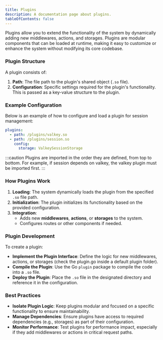 ```yaml
---
title: Plugins
description: A documentation page about plugins.
tableOfContents: false
---
```


Plugins allow you to extend the functionality of the system by dynamically adding new middlewares, actions, and storages. Plugins are modular components that can be loaded at runtime, making it easy to customize or enhance the system without modifying its core codebase.

### Plugin Structure

A plugin consists of:

1. **Path**: The file path to the plugin's shared object (`.so` file).
2. **Configuration**: Specific settings required for the plugin's functionality. This is passed as a key-value structure to the plugin.

### Example Configuration

Below is an example of how to configure and load a plugin for session management:

```yaml title="plugins.yaml"
plugins:
  - path: /plugins/valkey.so
  - path: /plugins/session.so
    config:
      storage: ValkeySessionStorage
```

:::caution
Plugins are imported in the order they are defined, from top to bottom. For example, if session depends on valkey, the valkey plugin must be imported first.
:::

### How Plugins Work

1. **Loading**: The system dynamically loads the plugin from the specified `.so` file path.
2. **Initialization**: The plugin initializes its functionality based on the provided configuration.
3. **Integration**:
   - Adds new **middlewares**, **actions**, or **storages** to the system.
   - Configures routes or other components if needed.

### Plugin Development

To create a plugin:

- **Implement the Plugin Interface**: Define the logic for new middlewares, actions, or storages (check the plugin.go inside a default plugin folder).
- **Compile the Plugin**: Use the Go `plugin` package to compile the code into a `.so` file.
- **Deploy the Plugin**: Place the `.so` file in the designated directory and reference it in the configuration.

### Best Practices

- **Isolate Plugin Logic**: Keep plugins modular and focused on a specific functionality to ensure maintainability.
- **Manage Dependencies**: Ensure plugins have access to required dependencies (e.g., storages) as part of their configuration.
- **Monitor Performance**: Test plugins for performance impact, especially if they add middlewares or actions in critical request paths.
